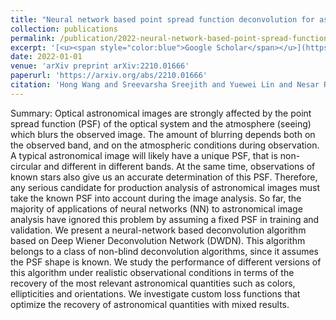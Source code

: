 ```yaml
---
title: "Neural network based point spread function deconvolution for astronomical applications"
collection: publications
permalink: /publication/2022-neural-network-based-point-spread-function-deconvo
excerpt: '[<u><span style="color:blue">Google Scholar</span></u>](https://scholar.google.com/scholar?q=Neural+network+based+point+spread+function+deconvolution+for+astronomical+applications)'
date: 2022-01-01
venue: 'arXiv preprint arXiv:2210.01666'
paperurl: 'https://arxiv.org/abs/2210.01666'
citation: 'Hong Wang and Sreevarsha Sreejith and Yuewei Lin and Nesar Ramachandra and Anže Slosar and Shinjae Yoo (2022). "Neural network based point spread function deconvolution for astronomical applications". arXiv preprint arXiv:2210.01666.'
---
```


Summary: Optical astronomical images are strongly affected by the point spread function (PSF) of the optical system and the atmosphere (seeing) which blurs the observed image. The amount of blurring depends both on the observed band, and on the atmospheric conditions during observation. A typical astronomical image will likely have a unique PSF, that is non-circular and different in different bands. At the same time, observations of known stars also give us an accurate determination of this PSF. Therefore, any serious candidate for production analysis of astronomical images must take the known PSF into account during the image analysis. So far, the majority of applications of neural networks (NN) to astronomical image analysis have ignored this problem by assuming a fixed PSF in training and validation. We present a neural-network based deconvolution algorithm based on Deep Wiener Deconvolution Network (DWDN). This algorithm belongs to a class of non-blind deconvolution algorithms, since it assumes the PSF shape is known. We study the performance of different versions of this algorithm under realistic observational conditions in terms of the recovery of the most relevant astronomical quantities such as colors, ellipticities and orientations. We investigate custom loss functions that optimize the recovery of astronomical quantities with mixed results.
